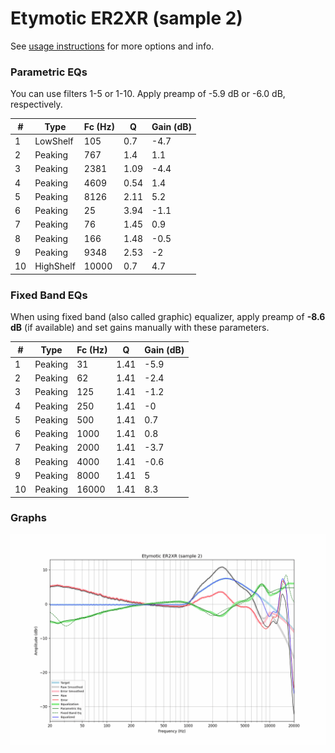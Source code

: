 # Etymotic ER2XR (sample 2)
See [usage instructions](https://github.com/jaakkopasanen/AutoEq#usage) for more options and info.

### Parametric EQs
You can use filters 1-5 or 1-10. Apply preamp of -5.9 dB or -6.0 dB, respectively.

|   # | Type      |   Fc (Hz) |    Q |   Gain (dB) |
|-----|-----------|-----------|------|-------------|
|   1 | LowShelf  |       105 | 0.7  |        -4.7 |
|   2 | Peaking   |       767 | 1.4  |         1.1 |
|   3 | Peaking   |      2381 | 1.09 |        -4.4 |
|   4 | Peaking   |      4609 | 0.54 |         1.4 |
|   5 | Peaking   |      8126 | 2.11 |         5.2 |
|   6 | Peaking   |        25 | 3.94 |        -1.1 |
|   7 | Peaking   |        76 | 1.45 |         0.9 |
|   8 | Peaking   |       166 | 1.48 |        -0.5 |
|   9 | Peaking   |      9348 | 2.53 |        -2   |
|  10 | HighShelf |     10000 | 0.7  |         4.7 |

### Fixed Band EQs
When using fixed band (also called graphic) equalizer, apply preamp of **-8.6 dB** (if available) and set gains manually with these parameters.

|   # | Type    |   Fc (Hz) |    Q |   Gain (dB) |
|-----|---------|-----------|------|-------------|
|   1 | Peaking |        31 | 1.41 |        -5.9 |
|   2 | Peaking |        62 | 1.41 |        -2.4 |
|   3 | Peaking |       125 | 1.41 |        -1.2 |
|   4 | Peaking |       250 | 1.41 |        -0   |
|   5 | Peaking |       500 | 1.41 |         0.7 |
|   6 | Peaking |      1000 | 1.41 |         0.8 |
|   7 | Peaking |      2000 | 1.41 |        -3.7 |
|   8 | Peaking |      4000 | 1.41 |        -0.6 |
|   9 | Peaking |      8000 | 1.41 |         5   |
|  10 | Peaking |     16000 | 1.41 |         8.3 |

### Graphs
![](./Etymotic%20ER2XR%20(sample%202).png)
